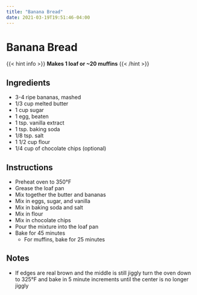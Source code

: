 ```yaml
---
title: "Banana Bread"
date: 2021-03-19T19:51:46-04:00
---
```


# Banana Bread

{{< hint info >}}
**Makes 1 loaf or ~20 muffins**
{{< /hint >}}

## Ingredients

- 3-4 ripe bananas, mashed
- 1/3 cup melted butter
- 1 cup sugar
- 1 egg, beaten
- 1 tsp. vanilla extract
- 1 tsp. baking soda
- 1/8 tsp. salt
- 1 1/2 cup flour
- 1/4 cup of chocolate chips (optional)

## Instructions

- Preheat oven to 350&deg;F
- Grease the loaf pan
- Mix together the butter and bananas
- Mix in eggs, sugar, and vanilla
- Mix in baking soda and salt
- Mix in flour
- Mix in chocolate chips
- Pour the mixture into the loaf pan
- Bake for 45 minutes
    - For muffins, bake for 25 minutes

## Notes

- If edges are real brown and the middle is still jiggly turn the oven down to 325&deg;F and bake in 5 minute increments until the center is no longer jiggly